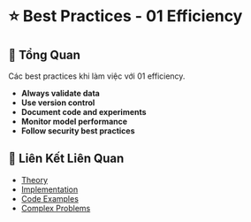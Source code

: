 # ⭐ Best Practices - 01 Efficiency

## 🎯 Tổng Quan

Các best practices khi làm việc với 01 efficiency.

- **Always validate data**
- **Use version control**
- **Document code and experiments**
- **Monitor model performance**
- **Follow security best practices**

## 🔗 Liên Kết Liên Quan

- [Theory](./THEORY_01_efficiency.md)
- [Implementation](./IMPLEMENTATION_01_efficiency.md)
- [Code Examples](./CODE_EXAMPLES_01_efficiency.md)
- [Complex Problems](./COMPLEX_PROBLEMS.md)
